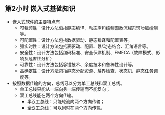 ## 第2小时 嵌入式基础知识
- 嵌入式软件的主要特点有
	- 可裁剪性：设计方法包括静态编译、动态库和控制函数流程实现功能控制等。
	- 可配置性：设计方法包括数据驱动、静态编译和配置表等。
	- 强实时性：设计方法包括表驱动、配置、静/动态结合、汇编语言等。
	- 安全性：设计方法包括编码标准、安全保障机制、FMECA（故障模式、影响及危害性分析）
	- 可靠性：设计方法包括容错技术、余度技术和鲁棒性设计等。
	- 高确定性：设计方法包括静态分配资源、越界检查、状态机、静态任务调度等。
- 按照数据传输的方向，总线可以分为单工总线和双工总线。
	- 单工总线只能从一端向另一端传输而不能反向；
	- 双工总线能在两个方向传输。
		- 半双工总线：只能轮流向两个方向传输；
		- 全双工总线：可以同时在两个方向传输。